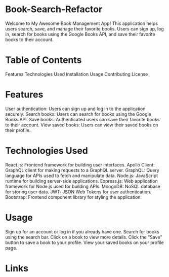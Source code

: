 # Book-Search-Refactor
Welcome to My Awesome Book Management App! This application helps users search, save, and manage their favorite books. Users can sign up, log in, search for books using the Google Books API, and save their favorite books to their account.

# Table of Contents
Features
Technologies Used
Installation
Usage
Contributing
License


# Features
User authentication: Users can sign up and log in to the application securely.
Search books: Users can search for books using the Google Books API.
Save books: Authenticated users can save their favorite books to their account.
View saved books: Users can view their saved books on their profile.


# Technologies Used
React.js: Frontend framework for building user interfaces.
Apollo Client: GraphQL client for making requests to a GraphQL server.
GraphQL: Query language for APIs used to fetch and manipulate data.
Node.js: JavaScript runtime for building server-side applications.
Express.js: Web application framework for Node.js used for building APIs.
MongoDB: NoSQL database for storing user data.
JWT: JSON Web Tokens for user authentication.
Bootstrap: Frontend component library for styling the application.


# Usage
Sign up for an account or log in if you already have one.
Search for books using the search bar.
Click on a book to view more details.
Click the "Save" button to save a book to your profile.
View your saved books on your profile page.


# Links

